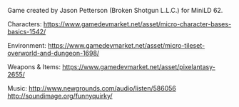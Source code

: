 Game created by Jason Petterson (Broken Shotgun L.L.C.) for MiniLD 62.

Characters:
https://www.gamedevmarket.net/asset/micro-character-bases-basics-1542/

Environment:
https://www.gamedevmarket.net/asset/micro-tileset-overworld-and-dungeon-1698/

Weapons & Items:
https://www.gamedevmarket.net/asset/pixelantasy-2655/

Music:
http://www.newgrounds.com/audio/listen/586056
http://soundimage.org/funnyquirky/